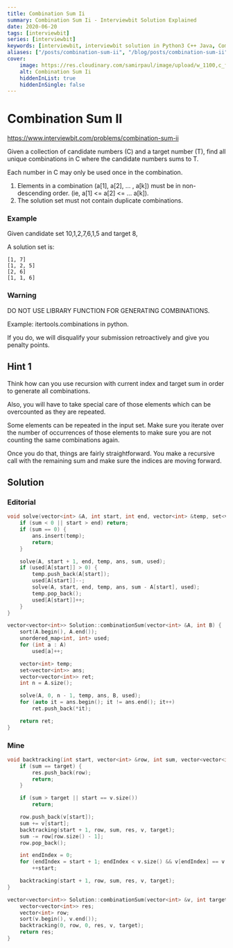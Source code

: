 ```yaml
---
title: Combination Sum Ii
summary: Combination Sum Ii - Interviewbit Solution Explained
date: 2020-06-20
tags: [interviewbit]
series: [interviewbit]
keywords: [interviewbit, interviewbit solution in Python3 C++ Java, Combination Sum Ii solution]
aliases: ["/posts/combination-sum-ii", "/blog/posts/combination-sum-ii", "/combination-sum-ii"]
cover:
    image: https://res.cloudinary.com/samirpaul/image/upload/w_1100,c_fit,co_rgb:FFFFFF,l_text:Arial_70_bold:Combination Sum Ii - Solution Explained/problem-solving.webp
    alt: Combination Sum Ii
    hiddenInList: true
    hiddenInSingle: false
---
```


# Combination Sum II

https://www.interviewbit.com/problems/combination-sum-ii


Given a collection of candidate numbers (C) and a target number (T),
find all unique combinations in C where the candidate numbers sums to T.

Each number in C may only be used once in the combination.

1. Elements in a combination (a[1], a[2], ... , a[k]) must be in non-descending order.
(ie, a[1] <= a[2] <= ... a[k]).
2. The solution set must not contain duplicate combinations.

### Example

Given candidate set 10,1,2,7,6,1,5 and target 8,

A solution set is:

```
[1, 7]
[1, 2, 5]
[2, 6]
[1, 1, 6]
```

### Warning

DO NOT USE LIBRARY FUNCTION FOR GENERATING COMBINATIONS.

Example: itertools.combinations in python.

If you do, we will disqualify your submission retroactively and give you penalty points. 


## Hint 1

Think how can you use recursion with current index and target sum in order to generate all combinations.

Also, you will have to take special care of those elements which can be overcounted as they are repeated.

Some elements can be repeated in the input set. Make sure you iterate over the number of occurrences
of those elements to make sure you are not counting the same combinations again.

Once you do that, things are fairly straightforward. You make a recursive call with the remaining
sum and make sure the indices are moving forward.

## Solution

### Editorial

```cpp
void solve(vector<int> &A, int start, int end, vector<int> &temp, set<vector<int>> &ans, int sum, unordered_map<int, int> &used) {
    if (sum < 0 || start > end) return;
    if (sum == 0) {
        ans.insert(temp);
        return;
    }

    solve(A, start + 1, end, temp, ans, sum, used);
    if (used[A[start]] > 0) {
        temp.push_back(A[start]);
        used[A[start]]--;
        solve(A, start, end, temp, ans, sum - A[start], used);
        temp.pop_back();
        used[A[start]]++;
    }
}

vector<vector<int>> Solution::combinationSum(vector<int> &A, int B) {
    sort(A.begin(), A.end());
    unordered_map<int, int> used;
    for (int a : A)
        used[a]++;

    vector<int> temp;
    set<vector<int>> ans;
    vector<vector<int>> ret;
    int n = A.size();

    solve(A, 0, n - 1, temp, ans, B, used);
    for (auto it = ans.begin(); it != ans.end(); it++)
        ret.push_back(*it);

    return ret;
}
```
### Mine
```cpp
void backtracking(int start, vector<int> &row, int sum, vector<vector<int>> &res, vector<int> &v, int target) {
    if (sum == target) {
        res.push_back(row);
        return;
    }

    if (sum > target || start == v.size())
        return;

    row.push_back(v[start]);
    sum += v[start];
    backtracking(start + 1, row, sum, res, v, target);
    sum -= row[row.size() - 1];
    row.pop_back();

    int endIndex = 0;
    for (endIndex = start + 1; endIndex < v.size() && v[endIndex] == v[start]; ++endIndex)
        ++start;

    backtracking(start + 1, row, sum, res, v, target);
}

vector<vector<int>> Solution::combinationSum(vector<int> &v, int target) {
    vector<vector<int>> res;
    vector<int> row;
    sort(v.begin(), v.end());
    backtracking(0, row, 0, res, v, target);
    return res;
}
```
